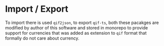# Import / Export

To import there is used `qif2json`, to export `qif-ts`, both these pacakges are modified by author of this software and stored in monorepo to provide support for currencies that was added as extension to `qif` format that formally do not care about currency.



